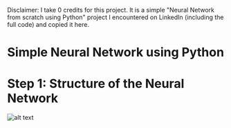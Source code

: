 Disclaimer: I take 0 credits for this project. It is a simple "Neural Network from scratch using Python" project I encountered on LinkedIn (including the full code) and copied it here.

# Simple Neural Network using Python
# Step 1: Structure of the Neural Network
![alt text](https://github.com/fabiogirones/simple-neural-network/NeuralNetwork.jpg.jpg?raw=true)

